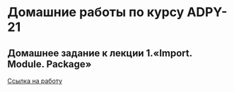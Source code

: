 # Домашние работы по курсу ADPY-21

## Домашнее задание к лекции 1.«Import. Module. Package»

[Ссылка на работу](adpy-21-hw01/)

